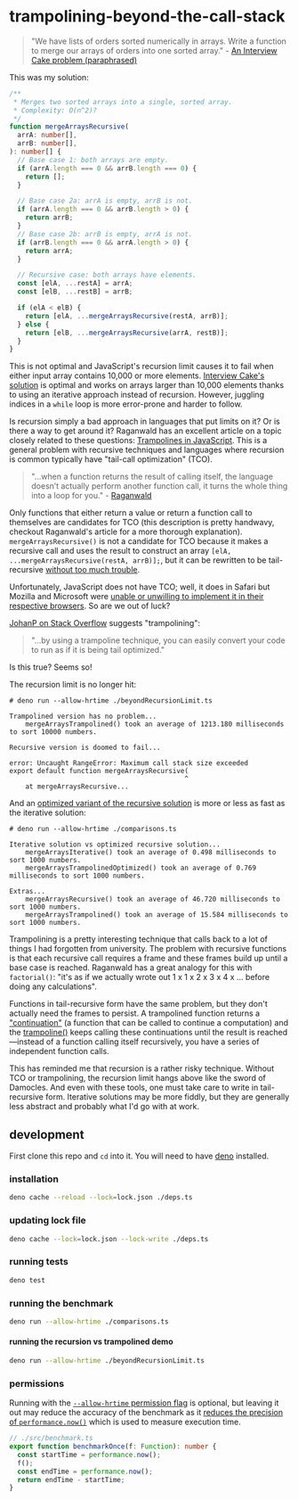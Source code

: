 # trampolining-beyond-the-call-stack

> "We have lists of orders sorted numerically in arrays. Write a function to merge our arrays of orders into one sorted array." - [An Interview Cake problem (paraphrased)](https://www.interviewcake.com/question/javascript/merge-sorted-arrays?course=fc1&section=array-and-string-manipulation) 

This was my solution:

```ts
/**
 * Merges two sorted arrays into a single, sorted array.
 * Complexity: O(n^2)?
 */
function mergeArraysRecursive(
  arrA: number[],
  arrB: number[],
): number[] {
  // Base case 1: both arrays are empty.
  if (arrA.length === 0 && arrB.length === 0) {
    return [];
  }

  // Base case 2a: arrA is empty, arrB is not.
  if (arrA.length === 0 && arrB.length > 0) {
    return arrB;
  }
  // Base case 2b: arrB is empty, arrA is not.
  if (arrB.length === 0 && arrA.length > 0) {
    return arrA;
  }

  // Recursive case: both arrays have elements.
  const [elA, ...restA] = arrA;
  const [elB, ...restB] = arrB;

  if (elA < elB) {
    return [elA, ...mergeArraysRecursive(restA, arrB)];
  } else {
    return [elB, ...mergeArraysRecursive(arrA, restB)];
  }
}
```

This is not optimal and JavaScript's recursion limit causes it to fail when either input array contains 10,000 or more elements. [Interview Cake's solution](https://github.com/bryik/trampolining-beyond-the-call-stack/blob/main/src/mergeArraysIterative.ts#L9) is optimal and works on arrays larger than 10,000 elements thanks to using an iterative approach instead of recursion. However, juggling indices in a `while` loop is more error-prone and harder to follow.

Is recursion simply a bad approach in languages that put limits on it? Or is there a way to get around it? Raganwald has an excellent article on a topic closely related to these questions: [Trampolines in JavaScript](https://raganwald.com/2013/03/28/trampolines-in-javascript.html). This is a general problem with recursive techniques and languages where recursion is common typically have "tail-call optimization" (TCO). 

> "...when a function returns the result of calling itself, the language doesn’t actually perform another function call, it turns the whole thing into a loop for you." - [Raganwald](https://raganwald.com/2013/03/28/trampolines-in-javascript.html)

Only functions that either return a value or return a function call to themselves are candidates for TCO (this description is pretty handwavy, checkout Raganwald's article for a more thorough explanation). `mergeArraysRecursive()` is not a candidate for TCO because it makes a recursive call and uses the result to construct an array `[elA, ...mergeArraysRecursive(restA, arrB)];`, but it can be rewritten to be tail-recursive [without too much trouble](https://github.com/bryik/trampolining-beyond-the-call-stack/blob/main/src/mergeArraysTailRecursive.ts).

Unfortunately, JavaScript does not have TCO; well, it does in Safari but Mozilla and Microsoft were [unable or unwilling to implement it in their respective browsers](https://stackoverflow.com/a/54721813/6591491). So are we out of luck?

[JohanP on Stack Overflow](https://stackoverflow.com/a/54719630/6591491) suggests "trampolining":

> "...by using a trampoline technique, you can easily convert your code to run as if it is being tail optimized."

Is this true? Seems so!

The recursion limit is no longer hit:

```
# deno run --allow-hrtime ./beyondRecursionLimit.ts

Trampolined version has no problem...
    mergeArraysTrampolined() took an average of 1213.180 milliseconds to sort 10000 numbers.

Recursive version is doomed to fail...

error: Uncaught RangeError: Maximum call stack size exceeded
export default function mergeArraysRecursive(
                                            ^
    at mergeArraysRecursive...
```

And an [optimized variant of the recursive solution](https://github.com/bryik/trampolining-beyond-the-call-stack/blob/main/src/mergeArraysTrampolinedOptimized.ts) is more or less as fast as the iterative solution:

```
# deno run --allow-hrtime ./comparisons.ts

Iterative solution vs optimized recursive solution...
    mergeArraysIterative() took an average of 0.498 milliseconds to sort 1000 numbers.
    mergeArraysTrampolinedOptimized() took an average of 0.769 milliseconds to sort 1000 numbers.

Extras...
    mergeArraysRecursive() took an average of 46.720 milliseconds to sort 1000 numbers.
    mergeArraysTrampolined() took an average of 15.584 milliseconds to sort 1000 numbers.
```

Trampolining is a pretty interesting technique that calls back to a lot of things I had forgotten from university. The problem with recursive functions is that each recursive call requires a frame and these frames build up until a base case is reached. Raganwald has a great analogy for this with `factorial()`: "it's as if we actually wrote out 1 x 1 x 2 x 3 x 4 x ... before doing any calculations". 

Functions in tail-recursive form have the same problem, but they don't actually need the frames to persist. A trampolined function returns a ["continuation"](https://en.wikipedia.org/wiki/Continuation) (a function that can be called to continue a computation) and the [trampoline()](https://github.com/bryik/trampolining-beyond-the-call-stack/blob/main/src/trampoline.ts) keeps calling these continuations until the result is reached—instead of a function calling itself recursively, you have a series of independent function calls.

This has reminded me that recursion is a rather risky technique. Without TCO or trampolining, the recursion limit hangs above like the sword of Damocles. And even with these tools, one must take care to write in tail-recursive form. Iterative solutions may be more fiddly, but they are generally less abstract and probably what I'd go with at work.

## development

First clone this repo and `cd` into it. You will need to have [deno](https://deno.land/) installed.

### installation

```bash
deno cache --reload --lock=lock.json ./deps.ts
```

### updating lock file

```bash
deno cache --lock=lock.json --lock-write ./deps.ts
```

### running tests

```bash
deno test
```

### running the benchmark

```bash
deno run --allow-hrtime ./comparisons.ts
```

#### running the recursion vs trampolined demo

```bash
deno run --allow-hrtime ./beyondRecursionLimit.ts
```

### permissions

Running with the [`--allow-hrtime` permission flag](https://deno.land/manual/getting_started/permissions) is optional, but leaving it out may reduce the accuracy of the benchmark as it [reduces the precision of `performance.now()`](https://developer.mozilla.org/en-US/docs/Web/API/Performance/now#reduced_time_precision) which is used to measure execution time.

```ts
// ./src/benchmark.ts
export function benchmarkOnce(f: Function): number {
  const startTime = performance.now();
  f();
  const endTime = performance.now();
  return endTime - startTime;
}
```
